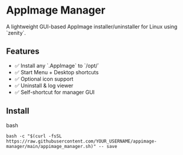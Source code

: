 
# AppImage Manager

A lightweight GUI-based AppImage installer/uninstaller for Linux using \`zenity\`.

## Features
- ✅ Install any \`.AppImage\` to \`/opt/<AppName>\`
- ✅ Start Menu + Desktop shortcuts
- ✅ Optional icon support
- ✅ Uninstall & log viewer
- ✅ Self-shortcut for manager GUI

## Install
bash
```
bash -c "$(curl -fsSL https://raw.githubusercontent.com/YOUR_USERNAME/appimage-manager/main/appimage_manager.sh)" -- save
```
